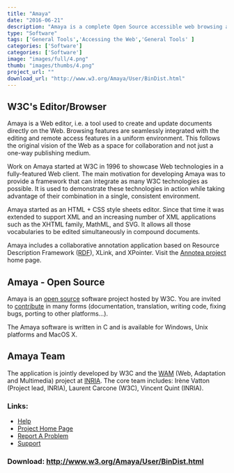 ```yaml
---
title: "Amaya"
date: "2016-06-21"
description: "Amaya is a complete Open Source accessible web browsing and authoring environment from WC3"
type: "Software"
tags: ['General Tools','Accessing the Web','General Tools' ]
categories: ['Software']
categories: ['Software']
image: "images/full/4.png"
thumb: "images/thumbs/4.png"
project_url: ""
download_url: "http://www.w3.org/Amaya/User/BinDist.html"
---
```

W3C's Editor/Browser
--------------------

Amaya is a Web editor, i.e. a tool used to create and update documents directly on the Web. Browsing features are seamlessly integrated with the editing and remote access features in a uniform environment. This follows the original vision of the Web as a space for collaboration and not just a one-way publishing medium.

Work on Amaya started at W3C in 1996 to showcase Web technologies in a fully-featured Web client. The main motivation for developing Amaya was to provide a framework that can integrate as many W3C technologies as possible. It is used to demonstrate these technologies in action while taking advantage of their combination in a single, consistent environment.

Amaya started as an HTML + CSS style sheets editor. Since that time it was extended to support XML and an increasing number of XML applications such as the XHTML family, MathML, and SVG. It allows all those vocabularies to be edited simultaneously in compound documents.

Amaya includes a collaborative annotation application based on Resource Description Framework (<a href="" rdf="">RDF</a>), XLink, and XPointer. Visit the <a href="">Annotea project</a> home page.

Amaya - Open Source
-------------------

Amaya is an <a href="">open source</a> software project hosted by W3C. You are invited to <a actors.html="" href="">contribute</a> in many forms (documentation, translation, writing code, fixing bugs, porting to other platforms...).

The Amaya software is written in C and is available for Windows, Unix platforms and MacOS X.

Amaya Team
----------

The application is jointly developed by W3C and the <a href="">WAM</a> (Web, Adaptation and Multimedia) project at <a href="">INRIA</a>. The core team includes: Irène Vatton (Project lead, INRIA), Laurent Carcone (W3C), Vincent Quint (INRIA).

### Links:
- <a href="http://www.w3.org/Amaya/User/Overview.html">Help</a>
- <a href="http://www.w3.org/Amaya/Overview.html">Project Home Page</a>
- <a href="http://www.w3.org/Amaya/User/Bugs.html">Report A Problem</a>
- <a href="http://www.w3.org/Amaya/User/Mailing.html">Support</a>

### Download: http://www.w3.org/Amaya/User/BinDist.html 